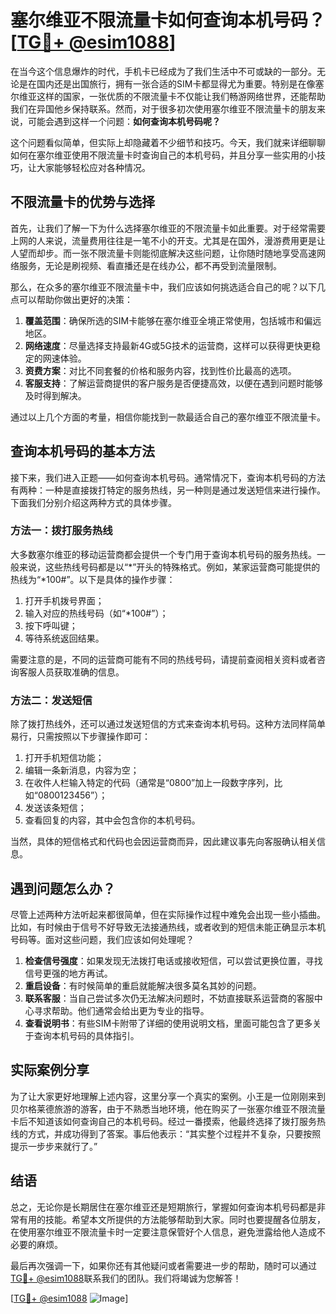 # 塞尔维亚不限流量卡如何查询本机号码？[[TG💪+ @esim1088](https://t.me/s/esim1088)]

在当今这个信息爆炸的时代，手机卡已经成为了我们生活中不可或缺的一部分。无论是在国内还是出国旅行，拥有一张合适的SIM卡都显得尤为重要。特别是在像塞尔维亚这样的国家，一张优质的不限流量卡不仅能让我们畅游网络世界，还能帮助我们在异国他乡保持联系。然而，对于很多初次使用塞尔维亚不限流量卡的朋友来说，可能会遇到这样一个问题：**如何查询本机号码呢？**

这个问题看似简单，但实际上却隐藏着不少细节和技巧。今天，我们就来详细聊聊如何在塞尔维亚使用不限流量卡时查询自己的本机号码，并且分享一些实用的小技巧，让大家能够轻松应对各种情况。

## 不限流量卡的优势与选择

首先，让我们了解一下为什么选择塞尔维亚的不限流量卡如此重要。对于经常需要上网的人来说，流量费用往往是一笔不小的开支。尤其是在国外，漫游费用更是让人望而却步。而一张不限流量卡则能彻底解决这些问题，让你随时随地享受高速网络服务，无论是刷视频、看直播还是在线办公，都不再受到流量限制。

那么，在众多的塞尔维亚不限流量卡中，我们应该如何挑选适合自己的呢？以下几点可以帮助你做出更好的决策：

1. **覆盖范围**：确保所选的SIM卡能够在塞尔维亚全境正常使用，包括城市和偏远地区。
2. **网络速度**：尽量选择支持最新4G或5G技术的运营商，这样可以获得更快更稳定的网速体验。
3. **资费方案**：对比不同套餐的价格和服务内容，找到性价比最高的选项。
4. **客服支持**：了解运营商提供的客户服务是否便捷高效，以便在遇到问题时能够及时得到解决。

通过以上几个方面的考量，相信你能找到一款最适合自己的塞尔维亚不限流量卡。

## 查询本机号码的基本方法

接下来，我们进入正题——如何查询本机号码。通常情况下，查询本机号码的方法有两种：一种是直接拨打特定的服务热线，另一种则是通过发送短信来进行操作。下面我们分别介绍这两种方式的具体步骤。

### 方法一：拨打服务热线

大多数塞尔维亚的移动运营商都会提供一个专门用于查询本机号码的服务热线。一般来说，这些热线号码都是以“*”开头的特殊格式。例如，某家运营商可能提供的热线为“*100#”。以下是具体的操作步骤：

1. 打开手机拨号界面；
2. 输入对应的热线号码（如“*100#”）；
3. 按下呼叫键；
4. 等待系统返回结果。

需要注意的是，不同的运营商可能有不同的热线号码，请提前查阅相关资料或者咨询客服人员获取准确的信息。

### 方法二：发送短信

除了拨打热线外，还可以通过发送短信的方式来查询本机号码。这种方法同样简单易行，只需按照以下步骤操作即可：

1. 打开手机短信功能；
2. 编辑一条新消息，内容为空；
3. 在收件人栏输入特定的代码（通常是“0800”加上一段数字序列，比如“0800123456”）；
4. 发送该条短信；
5. 查看回复的内容，其中会包含你的本机号码。

当然，具体的短信格式和代码也会因运营商而异，因此建议事先向客服确认相关信息。

## 遇到问题怎么办？

尽管上述两种方法听起来都很简单，但在实际操作过程中难免会出现一些小插曲。比如，有时候由于信号不好导致无法接通热线，或者收到的短信未能正确显示本机号码等。面对这些问题，我们应该如何处理呢？

1. **检查信号强度**：如果发现无法拨打电话或接收短信，可以尝试更换位置，寻找信号更强的地方再试。
2. **重启设备**：有时候简单的重启就能解决很多莫名其妙的问题。
3. **联系客服**：当自己尝试多次仍无法解决问题时，不妨直接联系运营商的客服中心寻求帮助。他们通常会给出更为专业的指导。
4. **查看说明书**：有些SIM卡附带了详细的使用说明文档，里面可能包含了更多关于查询本机号码的具体指引。

## 实际案例分享

为了让大家更好地理解上述内容，这里分享一个真实的案例。小王是一位刚刚来到贝尔格莱德旅游的游客，由于不熟悉当地环境，他在购买了一张塞尔维亚不限流量卡后不知道该如何查询自己的本机号码。经过一番摸索，他最终选择了拨打服务热线的方式，并成功得到了答案。事后他表示：“其实整个过程并不复杂，只要按照提示一步步来就行了。”

## 结语

总之，无论你是长期居住在塞尔维亚还是短期旅行，掌握如何查询本机号码都是非常有用的技能。希望本文所提供的方法能够帮助到大家。同时也要提醒各位朋友，在使用塞尔维亚不限流量卡时一定要注意保管好个人信息，避免泄露给他人造成不必要的麻烦。

最后再次强调一下，如果你还有其他疑问或者需要进一步的帮助，随时可以通过[TG💪+ @esim1088](https://t.me/s/esim1088)联系我们的团队。我们将竭诚为您解答！

[[TG💪+ @esim1088](https://t.me/s/esim1088) ![Image](https://i.postimg.cc/4NQfJmqS/Snipaste-2025-05-13-00-14-12.png)]